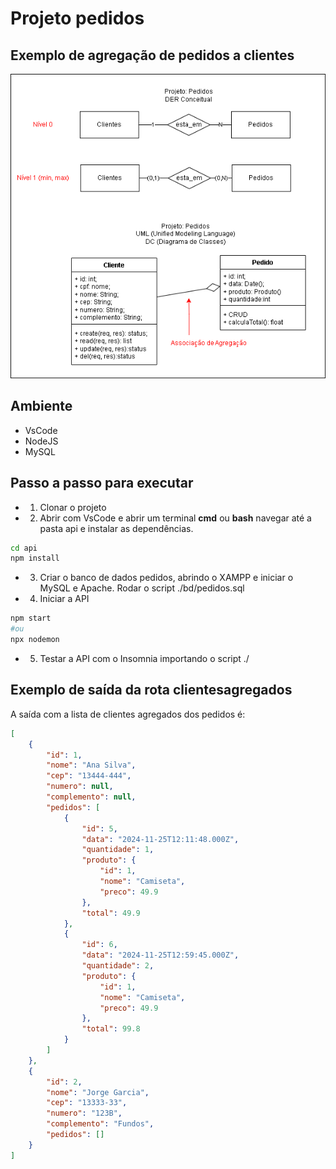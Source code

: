 # Projeto pedidos
## Exemplo de agregação de pedidos a clientes
![diagrama](./pedidos_agregacao.png)
## Ambiente
- VsCode
- NodeJS
- MySQL
## Passo a passo para executar
- 1. Clonar o projeto
- 2. Abrir com VsCode e abrir um terminal **cmd** ou **bash** navegar até a pasta api e instalar as dependências.
```bash
cd api
npm install
```
- 3. Criar o banco de dados pedidos, abrindo o XAMPP e iniciar o MySQL e Apache. Rodar o script ./bd/pedidos.sql
- 4. Iniciar a API
```bash
npm start
#ou
npx nodemon
```
- 5. Testar a API com o Insomnia importando o script ./

## Exemplo de saída da rota clientesagregados
A saída com a lista de clientes agregados dos pedidos é:
```json
[
	{
		"id": 1,
		"nome": "Ana Silva",
		"cep": "13444-444",
		"numero": null,
		"complemento": null,
		"pedidos": [
			{
				"id": 5,
				"data": "2024-11-25T12:11:48.000Z",
				"quantidade": 1,
				"produto": {
					"id": 1,
					"nome": "Camiseta",
					"preco": 49.9
				},
				"total": 49.9
			},
			{
				"id": 6,
				"data": "2024-11-25T12:59:45.000Z",
				"quantidade": 2,
				"produto": {
					"id": 1,
					"nome": "Camiseta",
					"preco": 49.9
				},
				"total": 99.8
			}
		]
	},
	{
		"id": 2,
		"nome": "Jorge Garcia",
		"cep": "13333-33",
		"numero": "123B",
		"complemento": "Fundos",
		"pedidos": []
	}
]
```